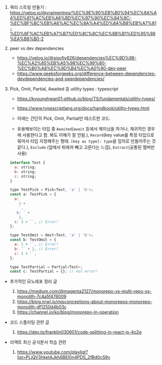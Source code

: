1. 쿼리 스트링 만들기 : https://velog.io/@vraimentres/%EC%9E%90%EB%B0%94%EC%8A%A4%ED%81%AC%EB%A6%BD%EC%97%90%EC%84%9C-%EC%BF%BC%EB%A6%AC%EC%8A%A4%ED%8A%B8%EB%A7%81-%ED%8F%AC%EB%A7%B7%ED%8C%8C%EC%8B%B1%ED%95%98%EA%B8%B0-2
2. peer vs dev dependencies
   - https://velog.io/@sisofiy626/dependencies%EC%9D%98-%EC%A2%85%EB%A5%98%EC%99%80-%EC%B0%A8%EC%9D%B4%EC%A0%90-dev-peer
   - https://www.geeksforgeeks.org/difference-between-dependencies-devdependencies-and-peerdependencies/
3. Pick, Omit, Partial, Awaited 등 utility types : typescript

   - https://kyounghwan01.github.io/blog/TS/fundamentals/utility-types/
   - https://www.typescriptlang.org/docs/handbook/utility-types.html

   - 아래는 간단히 Pick, Omit, Partial만 테스트한 코드.
   - 유용해보이는 타입 중 `Awaited`(`await` 등에서 체이닝을 하거나, 재귀적인 경우에 사용한다고 함. 봐도 이해가 잘 안됨.), `Record`(key value를 특정 타입으로 묶어서 타입 지정해주는 형태. `[key as type]: type`을 임의로 만들어주는 것 같다.), `Exclude` (앞에서 뒤에꺼 빼고 고른다는 느낌), `Extract`(공통된 멤버만 사용)

   ```js
   interface Test {
     a: string;
     b: string;
     c: string;
   }

   type TestPick = Pick<Test, 'a' | 'b'>;
   const a: TestPick = {
     a:
       1 +
       `,
      b: ` +
       2,
     c: 3 + ``, // Error!
   };

   type TestOmit = Omit<Test, 'a' | 'b'>;
   const b: TestOmit = {
     a: 1 + ``, // Error!
     b: `` + 2, // Error!
     c: 3 + ``,
   };

   type TestPartial = Partial<Test>;
   const c: TestPartial = {}; // not error!
   ```

- 추가적인 모노레포 정리 글

  1. https://medium.com/@magenta2127/monorepo-vs-multi-repo-vs-monolith-7c4a5f476009
  2. https://blog.nrwl.io/misconceptions-about-monorepos-monorepo-monolith-df1250d4b03c
  3. https://channel.io/ko/blog/monorepo-in-operation

- 코드 스플리팅 관련 글

  1. https://dev.to/franklin030601/code-splitting-in-react-js-4o2g

- 리액트 최신 공식문서 학습 관련
  1. https://www.youtube.com/playlist?list=PLjQV3hketAJkh6BEl0n4PDS_2fBd0cS9v
